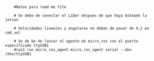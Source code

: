         #Notas para read me file

        # Se debe de conectar el LiDar despues de que haya boteado la jetson

        # Velocidades lineales y angulares no deben de pasar de 0.2 en cmd_vel

        # Se de be de lanzar el agente de micro_ros con el puerto especificado ttyUSB1
        #ros2 run micro_ros_agent micro_ros_agent serial --dev /dev/ttyUSB1
